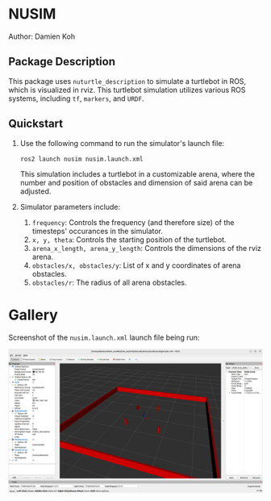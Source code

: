 # NUSIM
Author: Damien Koh

## Package Description
This package uses `nuturtle_description` to simulate a turtlebot in ROS, which is visualized in rviz.
This turtlebot simulation utilizes various ROS systems, including `tf`, `markers`, and `URDF`.

## Quickstart
1. Use the following command to run the simulator's launch file:
    ```
    ros2 launch nusim nusim.launch.xml
    ``` 
    This simulation includes a turtlebot in a customizable arena, where the number and position of obstacles and dimension of said arena can be adjusted.

2. Simulator parameters include:
    1. `frequency`: Controls the frequency (and therefore size) of the timesteps' occurances in the simulator.
    2. `x, y, theta`: Controls the starting position of the turtlebot.
    3. `arena_x_length, arena_y_length`: Controls the dimensions of the rviz arena.
    4. `obstacles/x, obstacles/y`: List of x and y coordinates of arena obstacles.
    5. `obstacles/r`: The radius of all arena obstacles.

# Gallery
Screenshot of the `nusim.launch.xml` launch file being run:

![](images/nusim1.png)